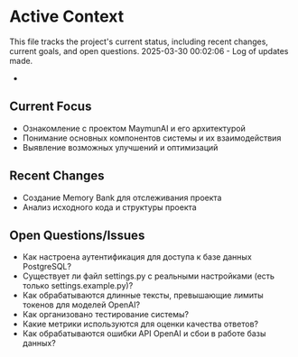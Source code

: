 # Active Context

This file tracks the project's current status, including recent changes, current goals, and open questions.
2025-03-30 00:02:06 - Log of updates made.

*

## Current Focus

* Ознакомление с проектом MaymunAI и его архитектурой
* Понимание основных компонентов системы и их взаимодействия
* Выявление возможных улучшений и оптимизаций

## Recent Changes

* Создание Memory Bank для отслеживания проекта
* Анализ исходного кода и структуры проекта

## Open Questions/Issues

* Как настроена аутентификация для доступа к базе данных PostgreSQL?
* Существует ли файл settings.py с реальными настройками (есть только settings.example.py)?
* Как обрабатываются длинные тексты, превышающие лимиты токенов для моделей OpenAI?
* Как организовано тестирование системы?
* Какие метрики используются для оценки качества ответов?
* Как обрабатываются ошибки API OpenAI и сбои в работе базы данных?
